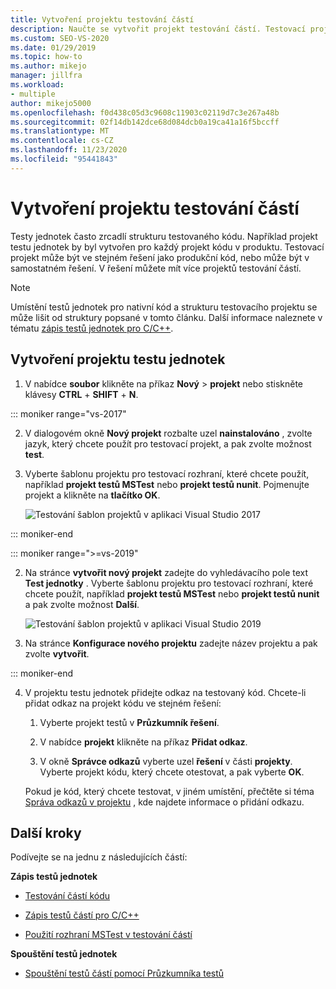 ```yaml
---
title: Vytvoření projektu testování částí
description: Naučte se vytvořit projekt testování částí. Testovací projekt může být ve stejném řešení jako produkční kód, nebo může být v samostatném řešení.
ms.custom: SEO-VS-2020
ms.date: 01/29/2019
ms.topic: how-to
ms.author: mikejo
manager: jillfra
ms.workload:
- multiple
author: mikejo5000
ms.openlocfilehash: f0d438c05d3c9608c11903c02119d7c3e267a48b
ms.sourcegitcommit: 02f14db142dce68d084dcb0a19ca41a16f5bccff
ms.translationtype: MT
ms.contentlocale: cs-CZ
ms.lasthandoff: 11/23/2020
ms.locfileid: "95441843"
---
```

# <a name="create-a-unit-test-project"></a>Vytvoření projektu testování částí

Testy jednotek často zrcadlí strukturu testovaného kódu. Například projekt testu jednotek by byl vytvořen pro každý projekt kódu v produktu. Testovací projekt může být ve stejném řešení jako produkční kód, nebo může být v samostatném řešení. V řešení můžete mít více projektů testování částí.

> [!NOTE]
> Umístění testů jednotek pro nativní kód a strukturu testovacího projektu se může lišit od struktury popsané v tomto článku. Další informace naleznete v tématu [zápis testů jednotek pro C/C++](writing-unit-tests-for-c-cpp.md).

## <a name="to-create-a-unit-test-project"></a>Vytvoření projektu testu jednotek

1. V nabídce **soubor** klikněte na příkaz **Nový**  >  **projekt** nebo stiskněte klávesy **CTRL** + **SHIFT** + **N**.

::: moniker range="vs-2017"

2. V dialogovém okně **Nový projekt** rozbalte uzel **nainstalováno** , zvolte jazyk, který chcete použít pro testovací projekt, a pak zvolte možnost **test**.

3. Vyberte šablonu projektu pro testovací rozhraní, které chcete použít, například **projekt testů MSTest** nebo **projekt testů nunit**. Pojmenujte projekt a klikněte na **tlačítko OK**.

   ![Testování šablon projektů v aplikaci Visual Studio 2017](media/test-project-templates.png)

::: moniker-end

::: moniker range=">=vs-2019"

2. Na stránce **vytvořit nový projekt** zadejte do vyhledávacího pole text **Test jednotky** . Vyberte šablonu projektu pro testovací rozhraní, které chcete použít, například **projekt testů MSTest** nebo **projekt testů nunit** a pak zvolte možnost **Další**.

   ![Testování šablon projektů v aplikaci Visual Studio 2019](media/vs-2019/test-project-templates.png)

3. Na stránce **Konfigurace nového projektu** zadejte název projektu a pak zvolte **vytvořit**.

::: moniker-end

4. V projektu testu jednotek přidejte odkaz na testovaný kód. Chcete-li přidat odkaz na projekt kódu ve stejném řešení:

   1. Vyberte projekt testů v **Průzkumník řešení**.

   2. V nabídce **projekt** klikněte na příkaz **Přidat odkaz**.

   3. V okně **Správce odkazů** vyberte uzel **řešení** v části **projekty**. Vyberte projekt kódu, který chcete otestovat, a pak vyberte **OK**.

   Pokud je kód, který chcete testovat, v jiném umístění, přečtěte si téma [Správa odkazů v projektu](../ide/managing-references-in-a-project.md) , kde najdete informace o přidání odkazu.

## <a name="next-steps"></a>Další kroky

Podívejte se na jednu z následujících částí:

**Zápis testů jednotek**

- [Testování částí kódu](../test/unit-test-your-code.md)

- [Zápis testů částí pro C/C++](writing-unit-tests-for-c-cpp.md)

- [Použití rozhraní MSTest v testování částí](using-microsoft-visualstudio-testtools-unittesting-members-in-unit-tests.md)

**Spouštění testů jednotek**

- [Spouštění testů částí pomocí Průzkumníka testů](../test/run-unit-tests-with-test-explorer.md)
